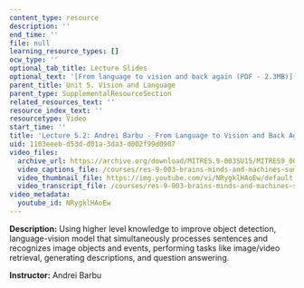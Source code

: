 ```yaml
---
content_type: resource
description: ''
end_time: ''
file: null
learning_resource_types: []
ocw_type: ''
optional_tab_title: Lecture Slides
optional_text: '[From language to vision and back again (PDF - 2.3MB)](/courses/res-9-003-brains-minds-and-machines-summer-course-summer-2015/resources/mitres_9_003sum15_lec5-2)'
parent_title: Unit 5. Vision and Language
parent_type: SupplementalResourceSection
related_resources_text: ''
resource_index_text: ''
resourcetype: Video
start_time: ''
title: 'Lecture 5.2: Andrei Barbu - From Language to Vision and Back Again'
uid: 1103eeeb-d53d-d01a-3da3-d002f99d0907
video_files:
  archive_url: https://archive.org/download/MITRES.9-003SU15/MITRES9_003SU15_Lecture_5-2_300k.mp4
  video_captions_file: /courses/res-9-003-brains-minds-and-machines-summer-course-summer-2015/4749714e4f305b5d8749eb791e6e8990_NRygklHAoEw.vtt
  video_thumbnail_file: https://img.youtube.com/vi/NRygklHAoEw/default.jpg
  video_transcript_file: /courses/res-9-003-brains-minds-and-machines-summer-course-summer-2015/338646fa2f4da7c6b3d8398b165f25f4_NRygklHAoEw.pdf
video_metadata:
  youtube_id: NRygklHAoEw
---
```


**Description:** Using higher level knowledge to improve object detection, language-vision model that simultaneously processes sentences and recognizes image objects and events, performing tasks like image/video retrieval, generating descriptions, and question answering.

**Instructor:** Andrei Barbu

